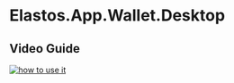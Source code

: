 # Elastos.App.Wallet.Desktop
 
## Video Guide 
[![how to use it](https://i.ibb.co/gSCNcdT/Screen-Shot-2018-12-08-at-7-57-19-PM.png)](https://youtu.be/oXL7ob6WRmk)
